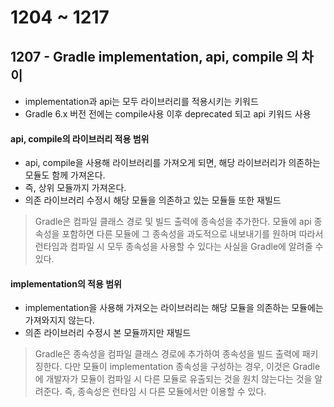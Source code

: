 # 1204 ~ 1217

## 1207 - Gradle implementation, api, compile 의 차이
- implementation과 api는 모두 라이브러리를 적용시키는 키워드
- Gradle 6.x 버전 전에는 compile사용 이후 deprecated 되고 api 키워드 사용

#### api, compile의 라이브러리 적용 범위
- api, compile을 사용해 라이브러리를 가져오게 되면, 해당 라이브러리가 의존하는 모듈도 함께 가져온다.
- 즉, 상위 모듈까지 가져온다.
- 의존 라이브러리 수정시 해당 모듈을 의존하고 있는 모듈들 또한 재빌드
> Gradle은 컴파일 클래스 경로 및 빌드 출력에 종속성을 추가한다. 모듈에 api 종속성을 포함하면 다른 모듈에 그 종속성을 과도적으로 내보내기를 원하며 따라서 런타임과 컴파일 시 모두 종속성을 사용할 수 있다는 사실을 Gradle에 알려줄 수 있다.

#### implementation의 적용 범위
- implementation을 사용해 가져오는 라이브러리는 해당 모듈을 의존하는 모듈에는 가져와지지 않는다.
- 의존 라이브러리 수정시 본 모듈까지만 재빌드
> Gradle은 종속성을 컴파일 클래스 경로에 추가하여 종속성을 빌드 출력에 패키징한다. 다만 모듈이 implementation 종속성을 구성하는 경우, 이것은 Gradle에 개발자가 모듈이 컴파일 시 다른 모듈로 유출되는 것을 원치 않는다는 것을 알려준다. 즉, 종속성은 런타임 시 다른 모듈에서만 이용할 수 있다.